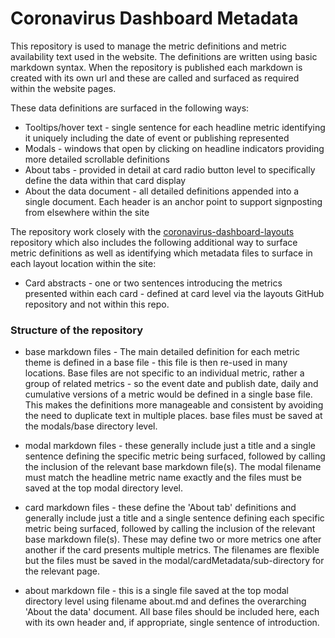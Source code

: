 # Coronavirus Dashboard Metadata

This repository is used to manage the metric definitions and metric availability text used in the website.  The definitions are written using basic markdown syntax.  When the repository is published each markdown is created with its own url and these are called and surfaced as required within the website pages.  

These data definitions are surfaced in the following ways:  

* Tooltips/hover text - single sentence for each headline metric identifying it uniquely including the 
date of event or publishing represented
* Modals - windows that open by clicking on headline indicators providing more detailed scrollable definitions
* About tabs - provided in detail at card radio button level to specifically define the data within that card display
* About the data document - all detailed definitions appended into a single document.  Each header is an anchor 
point to support signposting from elsewhere within the site


The repository work closely with the [coronavirus-dashboard-layouts](https://github.com/publichealthengland/coronavirus-dashboard-layouts) repository which also includes the following additional way to surface metric definitions as well as identifying which metadata 
files to surface in each layout location within the site:  

* Card abstracts - one or two sentences introducing the metrics presented within each card - defined at card level 
via the layouts GitHub repository and not within this repo.




### Structure of the repository

* base markdown files - The main detailed definition for each metric theme is defined in a base file - this file is then re-used in many locations. Base files are not specific to an individual metric, rather a group of related metrics - so the event date and publish date, daily and cumulative versions of a metric would be defined in a single base file.  This makes the definitions more manageable and consistent by avoiding the need to duplicate text in multiple places.  base files must be saved at the modals/base directory level.

* modal markdown files - these generally include just a title and a single sentence defining the specific metric being surfaced, followed by calling the inclusion of the relevant base markdown file(s).  The modal filename must match the headline metric name exactly and the files must be saved at the top modal directory level.

* card markdown files - these define the 'About tab' definitions and generally include just a title and a single sentence defining each specific metric being surfaced, followed by calling the inclusion of the relevant base markdown file(s).  These may define two or more metrics one after another if the card presents multiple metrics. The filenames are flexible but the files must be saved in the modal/cardMetadata/sub-directory for the relevant page.

* about markdown file - this is a single file saved at the top modal directory level using filename about.md and defines the overarching 'About the data' document.  All base files should be included here, each with its own header and, if appropriate, single sentence of introduction.  


